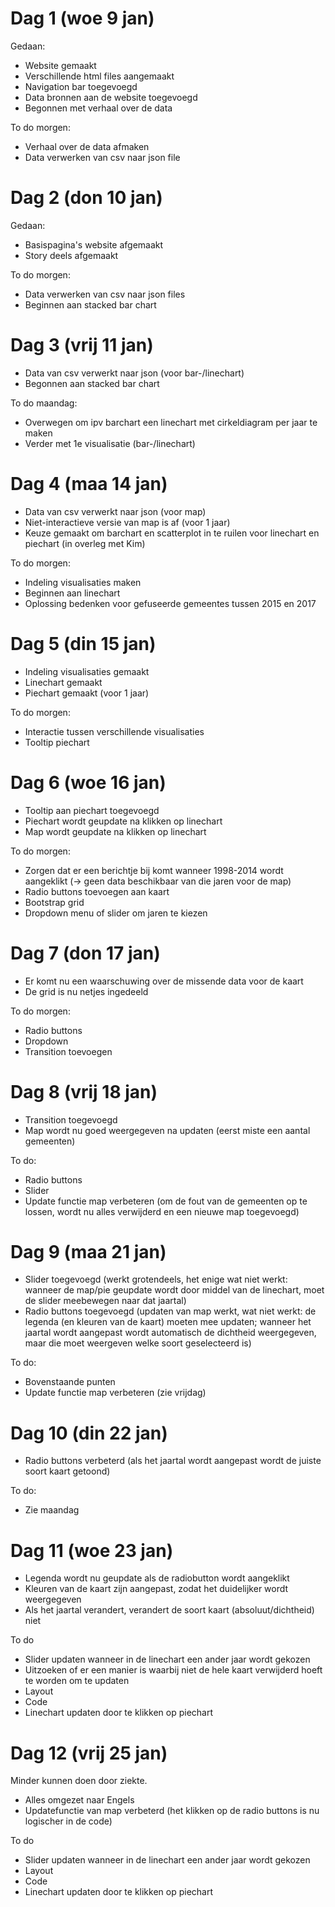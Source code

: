 # Dag 1 (woe 9 jan)
Gedaan:
* Website gemaakt
* Verschillende html files aangemaakt
* Navigation bar toegevoegd
* Data bronnen aan de website toegevoegd
* Begonnen met verhaal over de data

To do morgen:
* Verhaal over de data afmaken
* Data verwerken van csv naar json file

# Dag 2 (don 10 jan)
Gedaan:
* Basispagina's website afgemaakt
* Story deels afgemaakt

To do morgen:
* Data verwerken van csv naar json files
* Beginnen aan stacked bar chart

# Dag 3 (vrij 11 jan)
* Data van csv verwerkt naar json (voor bar-/linechart)
* Begonnen aan stacked bar chart

To do maandag:
* Overwegen om ipv barchart een linechart met cirkeldiagram per jaar te maken
* Verder met 1e visualisatie (bar-/linechart)

# Dag 4 (maa 14 jan)
* Data van csv verwerkt naar json (voor map)
* Niet-interactieve versie van map is af (voor 1 jaar)
* Keuze gemaakt om barchart en scatterplot in te ruilen voor linechart en piechart (in overleg met Kim)

To do morgen:
* Indeling visualisaties maken
* Beginnen aan linechart
* Oplossing bedenken voor gefuseerde gemeentes tussen 2015 en 2017

# Dag 5 (din 15 jan)
* Indeling visualisaties gemaakt
* Linechart gemaakt
* Piechart gemaakt (voor 1 jaar)

To do morgen:
* Interactie tussen verschillende visualisaties
* Tooltip piechart

# Dag 6 (woe 16 jan)
* Tooltip aan piechart toegevoegd
* Piechart wordt geupdate na klikken op linechart
* Map wordt geupdate na klikken op linechart

To do morgen:
* Zorgen dat er een berichtje bij komt wanneer 1998-2014 wordt aangeklikt (-> geen data beschikbaar van die jaren voor de map)
* Radio buttons toevoegen aan kaart
* Bootstrap grid
* Dropdown menu of slider om jaren te kiezen

# Dag 7 (don 17 jan)
* Er komt nu een waarschuwing over de missende data voor de kaart
* De grid is nu netjes ingedeeld

To do morgen:
* Radio buttons
* Dropdown
* Transition toevoegen

# Dag 8 (vrij 18 jan)
* Transition toegevoegd
* Map wordt nu goed weergegeven na updaten (eerst miste een aantal gemeenten)

To do:
* Radio buttons
* Slider
* Update functie map verbeteren (om de fout van de gemeenten op te lossen, wordt nu alles verwijderd en een nieuwe map toegevoegd)

# Dag 9 (maa 21 jan)
* Slider toegevoegd (werkt grotendeels, het enige wat niet werkt: wanneer de map/pie geupdate wordt door middel van de linechart, moet de slider meebewegen naar dat jaartal)
* Radio buttons toegevoegd (updaten van map werkt, wat niet werkt: de legenda (en kleuren van de kaart) moeten mee updaten; wanneer het jaartal wordt aangepast wordt automatisch de dichtheid weergegeven, maar die moet weergeven welke soort geselecteerd is)

To do:
* Bovenstaande punten
* Update functie map verbeteren (zie vrijdag)

# Dag 10 (din 22 jan)
* Radio buttons verbeterd (als het jaartal wordt aangepast wordt de juiste soort kaart getoond)

To do:
* Zie maandag

# Dag 11 (woe 23 jan)
* Legenda wordt nu geupdate als de radiobutton wordt aangeklikt
* Kleuren van de kaart zijn aangepast, zodat het duidelijker wordt weergegeven
* Als het jaartal verandert, verandert de soort kaart (absoluut/dichtheid) niet

To do
* Slider updaten wanneer in de linechart een ander jaar wordt gekozen
* Uitzoeken of er een manier is waarbij niet de hele kaart verwijderd hoeft te worden om te updaten
* Layout
* Code
* Linechart updaten door te klikken op piechart

# Dag 12 (vrij 25 jan)
Minder kunnen doen door ziekte.
* Alles omgezet naar Engels
* Updatefunctie van map verbeterd (het klikken op de radio buttons is nu logischer in de code)

To do
* Slider updaten wanneer in de linechart een ander jaar wordt gekozen
* Layout
* Code
* Linechart updaten door te klikken op piechart
